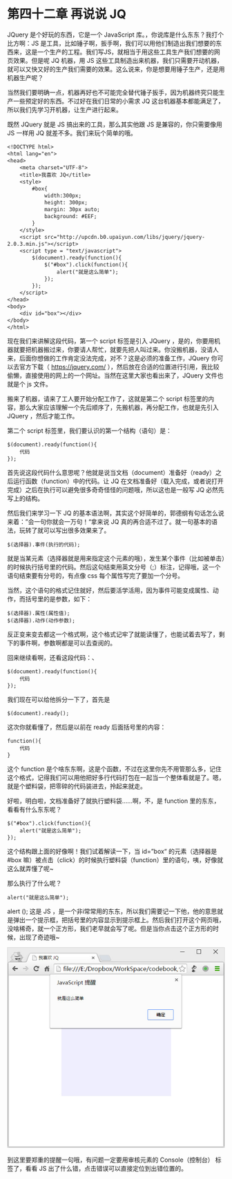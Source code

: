 第四十二章 再说说 JQ
===

JQuery 是个好玩的东西，它是一个 JavaScript 库。，你说库是什么东东？我打个比方啊：JS 是工具，比如锤子啊，扳手啊，我们可以用他们制造出我们想要的东西来，这是一个生产的工程。我们写JS，就相当于用这些工具生产我们想要的网页效果。但是呢 JQ 机器，用 JS 这些工具制造出来机器，我们只需要开动机器，就可以又快又好的生产我们需要的效果。这么说来，你是想要用锤子生产，还是用机器生产呢？

当然我们要明确一点，机器再好也不可能完全替代锤子扳手，因为机器终究只能生产一些预定好的东西。不过好在我们日常的小需求 JQ 这台机器基本都能满足了，所以我们先学习开机器，让生产进行起来。

既然 JQuery 就是 JS 搞出来的工具，那么其实他跟 JS 是兼容的，你只需要像用 JS 一样用 JQ 就差不多。我们来玩个简单的哦。

	<!DOCTYPE html>
	<html lang="en">
	<head>
		<meta charset="UTF-8">
		<title>我喜欢 JQ</title>
		<style>
			#box{
				width:300px;
				height: 300px;
				margin: 30px auto;
				background: #EEF;
			}
		</style>
		<script src="http://upcdn.b0.upaiyun.com/libs/jquery/jquery-2.0.3.min.js"></script>
		<script type = "text/javascript">
			$(document).ready(function(){
				$("#box").click(function(){
					alert("就是这么简单");
				});
			});
		</script>
	</head>
	<body>
		<div id="box"></div>
	</body>
	</html>

现在我们来讲解这段代码，第一个 script 标签是引入 JQuery ，是的，你要用机器就要把机器搬过来，你要请人帮忙，就要先把人叫过来。你没搬机器，没请人来，后面你想做的工作肯定没法完成，对不？这是必须的准备工作，JQuery 你可以去官方下载（ https://jquery.com/ ），然后放在合适的位置进行引用，我比较偷懒，直接使用的网上的一个网址。当然在这里大家也看出来了，JQuery 文件也就是个 js 文件。

搬来了机器，请来了工人要开始分配工作了，这就是第二个 script 标签里的内容，那么大家应该理解一个先后顺序了，先搬机器，再分配工作，也就是先引入 JQuery ，然后才能工作。

第二个 script 标签里，我们要认识的第一个结构（语句）是：

	$(document).ready(function(){
		代码
	});

首先说这段代码什么意思呢？他就是说当文档（document）准备好（ready）之后运行函数（function）中的代码。让 JQ 在文档准备好（载入完成，或者说打开完成）之后在执行可以避免很多奇奇怪怪的问题哦，所以这也是一般写 JQ 必然先写上的结构。

然后我们来学习一下 JQ 的基本语法啊，其实这个好简单的，郭德纲有句话怎么说来着：”会一句你就会一万句！“拿来说 JQ 真的再合适不过了。就一句基本的语法，玩转了就可以写出很多效果来了。

	$(选择器).事件(执行的代码);

就是当某元素（选择器就是用来指定这个元素的哦），发生某个事件（比如被单击）的时候执行括号里的代码。然后这句结束用英文分号（;）标注，记得哦，这一个语句结束要有分号的，有点像 css 每个属性写完了要加一个分号。

当然，这个语句的格式记住就好，然后要活学活用，因为事件可能变成属性、动作，而括号里的是参数，如下：

	$(选择器).属性(属性值);
	$(选择器).动作(动作参数);

反正变来变去都这一个格式啊，这个格式记牢了就能读懂了，也能试着去写了，剩下的事件啊，参数啊都是可以去查阅的。

回来继续看啊，还看这段代码：、

	$(document).ready(function(){
		代码
	});

我们现在可以给他拆分一下了，首先是 

	$(document).ready();

这次你就看懂了，然后是以前在 ready 后面括号里的内容：

	function(){
		代码
	}

这个 function 是个啥东东啊，这是个函数，不过在这里你先不用管那么多，记住这个格式，记得我们可以用他把好多行代码打包在一起当一个整体看就是了。嗯，就是个塑料袋，把零碎的代码装进去，拎起来就走。

好啦，明白啦，文档准备好了就执行塑料袋……啊，不，是 function 里的东东，看看有什么东东呢？

	$("#box").click(function(){
		alert("就是这么简单");
	});

这个结构跟上面的好像啊！我们试着解读一下，当 id=”box“ 的元素（选择器是 #box 嘛）被点击（click）的时候执行塑料袋（function）里的语句，咦，好像就这么就弄懂了呢~

那么执行了什么呢？

	alert("就是这么简单");

alert (); 这是 JS ，是一个非i常常用的东东，所以我们需要记一下他，他的意思就是弹出一个提示框，把括号里的内容显示到提示框上。然后我们打开这个网页哦，没啥稀奇，就一个正方形，我们老早就会写了呢。但是当你点击这个正方形的时候，出现了奇迹哦~

![图42-1](images/42-1.png)

到这里要郑重的提醒一句哦，有问题一定要用审核元素的 Console（控制台） 标签了，看看 JS 出了什么错，点击错误可以直接定位到出错位置的。